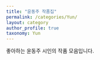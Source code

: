 ```yaml
---
title: "윤동주 작품집"
permalink: /categories/Yun/
layout: category
author_profile: true
taxonomy: Yun
---
```


좋아하는 윤동주 시인의 작품 모음입니다.